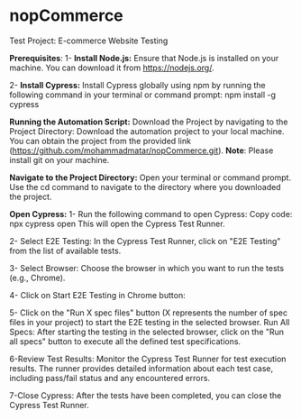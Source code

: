 # nopCommerce
Test Project: E-commerce Website Testing

**Prerequisites**:
1- **Install Node.js:**
Ensure that Node.js is installed on your machine. You can download it from https://nodejs.org/.

2- **Install Cypress:**
Install Cypress globally using npm by running the following command in your terminal or command prompt:
npm install -g cypress

**Running the Automation Script:**
Download the Project by navigating to the Project Directory:
Download the automation project to your local machine. You can obtain the project from the provided link (https://github.com/mohammadmatar/nopCommerce.git).
**Note**: Please install git on your machine.

**Navigate to the Project Directory:**
Open your terminal or command prompt.
Use the cd command to navigate to the directory where you downloaded the project.

**Open Cypress:**
1- Run the following command to open Cypress:
  Copy code: npx cypress open
  This will open the Cypress Test Runner.

2- Select E2E Testing:
In the Cypress Test Runner, click on "E2E Testing" from the list of available tests.

3- Select Browser:
Choose the browser in which you want to run the tests (e.g., Chrome).

4- Click on Start E2E Testing in Chrome button:

5- Click on the "Run X spec files" button (X represents the number of spec files in your project) to start the E2E testing in the selected browser.
Run All Specs:
After starting the testing in the selected browser, click on the "Run all specs" button to execute all the defined test specifications.

6-Review Test Results:
Monitor the Cypress Test Runner for test execution results. The runner provides detailed information about each test case, including pass/fail status and any encountered errors.

7-Close Cypress:
After the tests have been completed, you can close the Cypress Test Runner.
